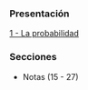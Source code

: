 ### Presentación

[1 - La probabilidad](https://www.overleaf.com/read/xgkxwrrksrvh#7dad07)

### Secciones

- Notas (15 - 27)